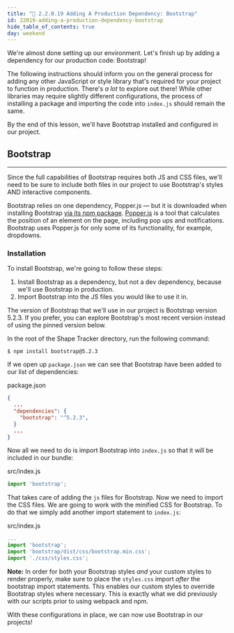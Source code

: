 ```yaml
---
title: "📓 2.2.0.19 Adding A Production Dependency: Bootstrap"
id: 22019-adding-a-production-dependency-bootstrap
hide_table_of_contents: true
day: weekend
---
```


We're almost done setting up our environment. Let's finish up by adding a dependency for our production code: Bootstrap! 

The following instructions should inform you on the general process for adding any other JavaScript or style library that's required for your project to function in production. There's _a lot_ to explore out there! While other libraries may require slightly different configurations, the process of installing a package and importing the code into `index.js` should remain the same.

By the end of this lesson, we'll have Bootstrap installed and configured in our project.

## Bootstrap
---

Since the full capabilities of Bootstrap requires both JS and CSS files, we'll need to be sure to include both files in our project to use Bootstrap's styles AND interactive components. 

Bootstrap relies on one dependency, Popper.js — but it is downloaded when installing Bootstrap [via its npm package](https://github.com/twbs/bootstrap/tree/v5.2.3). [Popper.js](https://popper.js.org/) is a tool that calculates the position of an element on the page, including pop ups and notifications. Bootstrap uses Popper.js for only some of its functionality, for example, dropdowns.

### Installation

To install Bootstrap, we're going to follow these steps:

1. Install Bootstrap as a dependency, but not a dev dependency, because we'll use Bootstrap in production.
2. Import Bootstrap into the JS files you would like to use it in.

The version of Bootstrap that we'll use in our project is Bootstrap version 5.2.3. If you prefer, you can explore Bootstrap's most recent version instead of using the pinned version below.

In the root of the Shape Tracker directory, run the following command:

```
$ npm install bootstrap@5.2.3
```

If we open up `package.json` we can see that Bootstrap have been added to our list of dependencies:

<div class="filename">package.json</div>

```json
{
  ...
  "dependencies": {
    "bootstrap": "^5.2.3",
  }
  ...
}
```

Now all we need to do is import Bootstrap into `index.js` so that it will be included in our bundle:

<div class="filename">src/index.js</div>

```js
import 'bootstrap';
```

That takes care of adding the `js` files for Bootstrap. Now we need to import the CSS files. We are going to work with the minified CSS for Bootstrap. To do that we simply add another import statement to `index.js`:

<div class="filename">src/index.js</div>

```js
...
import 'bootstrap';
import 'bootstrap/dist/css/bootstrap.min.css';
import './css/styles.css';
```

**Note:** In order for both your Bootstrap styles *and* your custom styles to render properly, make sure to place the `styles.css` import *after* the bootstrap import statements. This enables our custom styles to override Bootstrap styles where necessary. This is exactly what we did previously with our scripts prior to using webpack and npm. 

With these configurations in place, we can now use Bootstrap in our projects!
